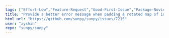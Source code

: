 ```yaml
---
tags: ["Effort-Low","Feature-Request","Good-First-Issue","Package-Novice","Priority-Low","astronomy","astropy","hacktoberfest","map","python","solar","solar-physics","sun","sunpy"]
title: "Provide a better error message when padding a rotated map of integer data with a missing value of NaN"
html_url: "https://github.com/sunpy/sunpy/issues/7215"
user: "ayshih"
repo: "sunpy/sunpy"
---
```


